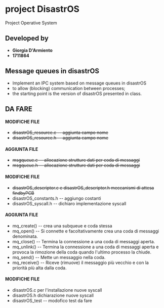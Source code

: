 # project DisastrOS

Project Operative System

## Developed by
- **Giorgia D'Armiento**
- **1711864**

## Message queues in disastrOS 
- Implement an IPC system based on message queues in disastrOS
- to allow (blocking) communication between processes;
- the starting point is the version of disastrOS presented in class.

## DA FARE

#### MODIFICHE FILE
- <del>disastrOS_resource.c -- aggiunta campo nome</del>
- <del>disastrOS_resource.h -- aggiunta campo nome</del> 

#### AGGIUNTA FILE
- <del>msgqueue.c -- allocazione strutture dati per coda di messaggi</del>
- <del>msgqueue.h -- allocazione strutture dati per coda di messaggi</del>

#### MODIFICHE FILE
- <del>disastrOS_descriptor.c e disastrOS_descriptor.h meccanismi di attesa findbyPCB</del>
- disastrOS_constants.h -- aggiungo costanti
- disastrOS_syscall.h -- dichiaro implementazione syscall

#### AGGIUNTA FILE
- mq_create() -- crea una subqueue e coda stessa
- mq_open() -- Si connette e facoltativamente crea una coda di messaggi denominata.
- mq_close() -- Termina la connessione a una coda di messaggi aperta.
- mq_unlink() -- Termina la connessione a una coda di messaggi aperta e provoca la rimozione della coda quando l'ultimo processo la chiude.
- mq_send() -- Mette un messaggio nella coda.
- mq_receive() -- Riceve (rimuove) il messaggio più vecchio e con la priorità più alta dalla coda.

#### MODIFICHE FILE
- disastrOS.c per l'installazione nuove syscall
- disastrOS.h dichiarazione nuove syscall
- disastrOS_test -- modofico test da fare

